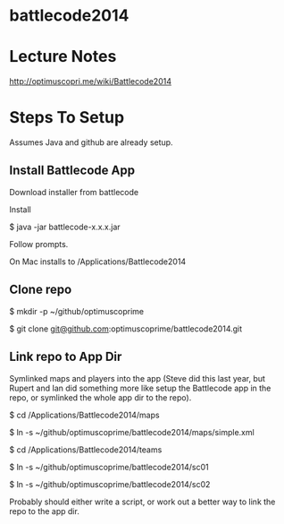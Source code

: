 battlecode2014
==============

Lecture Notes
=============

http://optimuscopri.me/wiki/Battlecode2014


Steps To Setup
==============

Assumes Java and github are already setup.

## Install Battlecode App

Download installer from battlecode

Install

$ java -jar battlecode-x.x.x.jar

Follow prompts.

On Mac installs to /Applications/Battlecode2014

## Clone repo

$ mkdir -p ~/github/optimuscoprime

$ git clone git@github.com:optimuscoprime/battlecode2014.git

## Link repo to App Dir

Symlinked maps and players into the app
(Steve did this last year, but Rupert and Ian did something more like setup
the Battlecode app in the repo, or symlinked the whole app dir to the repo).

$ cd /Applications/Battlecode2014/maps

$ ln -s ~/github/optimuscoprime/battlecode2014/maps/simple.xml

$ cd /Applications/Battlecode2014/teams

$ ln -s ~/github/optimuscoprime/battlecode2014/sc01

$ ln -s ~/github/optimuscoprime/battlecode2014/sc02

Probably should either write a script, or work out a better way to link
the repo to the app dir.
